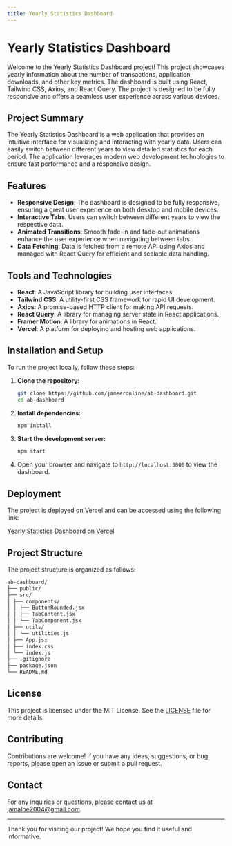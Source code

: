 ```yaml
---
title: Yearly Statistics Dashboard
---
```


# Yearly Statistics Dashboard

Welcome to the Yearly Statistics Dashboard project! This project showcases yearly information about the number of transactions, application downloads, and other key metrics. The dashboard is built using React, Tailwind CSS, Axios, and React Query. The project is designed to be fully responsive and offers a seamless user experience across various devices.

## Project Summary

The Yearly Statistics Dashboard is a web application that provides an intuitive interface for visualizing and interacting with yearly data. Users can easily switch between different years to view detailed statistics for each period. The application leverages modern web development technologies to ensure fast performance and a responsive design.

## Features

- **Responsive Design**: The dashboard is designed to be fully responsive, ensuring a great user experience on both desktop and mobile devices.
- **Interactive Tabs**: Users can switch between different years to view the respective data.
- **Animated Transitions**: Smooth fade-in and fade-out animations enhance the user experience when navigating between tabs.
- **Data Fetching**: Data is fetched from a remote API using Axios and managed with React Query for efficient and scalable data handling.

## Tools and Technologies

- **React**: A JavaScript library for building user interfaces.
- **Tailwind CSS**: A utility-first CSS framework for rapid UI development.
- **Axios**: A promise-based HTTP client for making API requests.
- **React Query**: A library for managing server state in React applications.
- **Framer Motion**: A library for animations in React.
- **Vercel**: A platform for deploying and hosting web applications.

## Installation and Setup

To run the project locally, follow these steps:

1. **Clone the repository:**
    ```sh
    git clone https://github.com/jameeronline/ab-dashboard.git
    cd ab-dashboard
    ```

2. **Install dependencies:**
    ```sh
    npm install
    ```

3. **Start the development server:**
    ```sh
    npm start
    ```

4. Open your browser and navigate to `http://localhost:3000` to view the dashboard.

## Deployment

The project is deployed on Vercel and can be accessed using the following link:

[Yearly Statistics Dashboard on Vercel](https://ab-dashboard.vercel.appp)

## Project Structure

The project structure is organized as follows:
```sh
ab-dashboard/
├── public/
├── src/
│ ├── components/
│ │ ├── ButtonRounded.jsx
│ │ ├── TabContent.jsx
│ │ └── TabComponent.jsx
│ ├── utils/
│ │ └── utilities.js
│ ├── App.jsx
│ ├── index.css
│ └── index.js
├── .gitignore
├── package.json
└── README.md
```

## License

This project is licensed under the MIT License. See the [LICENSE](LICENSE) file for more details.

## Contributing

Contributions are welcome! If you have any ideas, suggestions, or bug reports, please open an issue or submit a pull request.

## Contact

For any inquiries or questions, please contact us at [jamalbe2004@gmail.com](mailto:jamalbe2004@gmail.com).

---

Thank you for visiting our project! We hope you find it useful and informative.

